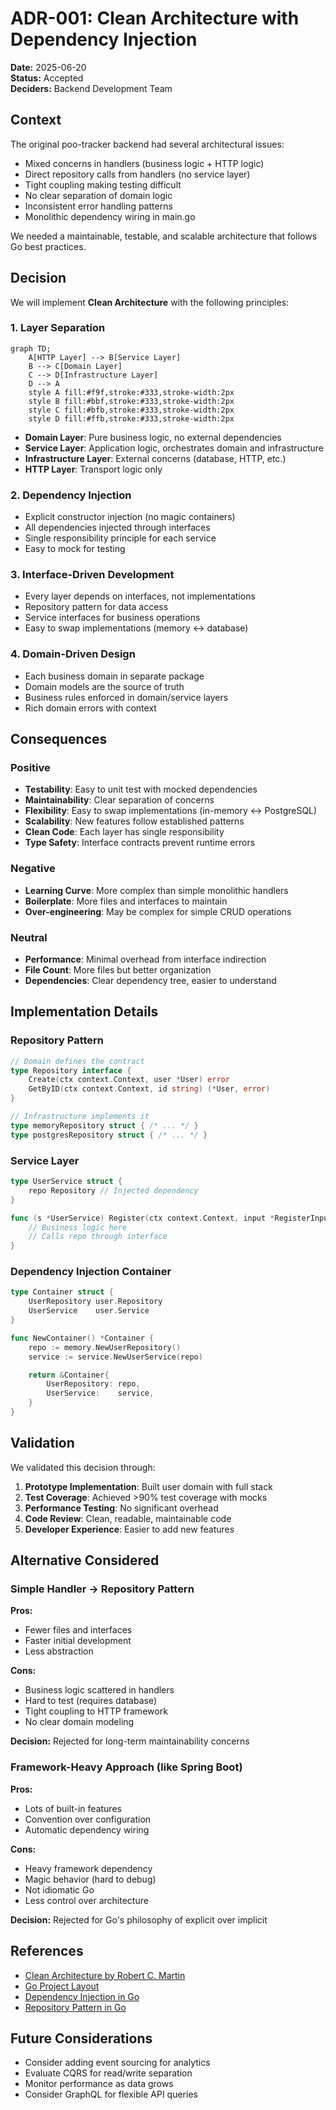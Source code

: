 # ADR-001: Clean Architecture with Dependency Injection

**Date:** 2025-06-20  
**Status:** Accepted  
**Deciders:** Backend Development Team

## Context

The original poo-tracker backend had several architectural issues:

- Mixed concerns in handlers (business logic + HTTP logic)
- Direct repository calls from handlers (no service layer)
- Tight coupling making testing difficult
- No clear separation of domain logic
- Inconsistent error handling patterns
- Monolithic dependency wiring in main.go

We needed a maintainable, testable, and scalable architecture that follows Go best practices.

## Decision

We will implement **Clean Architecture** with the following principles:

### 1. Layer Separation

```mermaid
graph TD;
    A[HTTP Layer] --> B[Service Layer]
    B --> C[Domain Layer]
    C --> D[Infrastructure Layer]
    D --> A
    style A fill:#f9f,stroke:#333,stroke-width:2px
    style B fill:#bbf,stroke:#333,stroke-width:2px
    style C fill:#bfb,stroke:#333,stroke-width:2px
    style D fill:#ffb,stroke:#333,stroke-width:2px
```

- **Domain Layer**: Pure business logic, no external dependencies
- **Service Layer**: Application logic, orchestrates domain and infrastructure
- **Infrastructure Layer**: External concerns (database, HTTP, etc.)
- **HTTP Layer**: Transport logic only

### 2. Dependency Injection

- Explicit constructor injection (no magic containers)
- All dependencies injected through interfaces
- Single responsibility principle for each service
- Easy to mock for testing

### 3. Interface-Driven Development

- Every layer depends on interfaces, not implementations
- Repository pattern for data access
- Service interfaces for business operations
- Easy to swap implementations (memory ↔ database)

### 4. Domain-Driven Design

- Each business domain in separate package
- Domain models are the source of truth
- Business rules enforced in domain/service layers
- Rich domain errors with context

## Consequences

### Positive

- **Testability**: Easy to unit test with mocked dependencies
- **Maintainability**: Clear separation of concerns
- **Flexibility**: Easy to swap implementations (in-memory ↔ PostgreSQL)
- **Scalability**: New features follow established patterns
- **Clean Code**: Each layer has single responsibility
- **Type Safety**: Interface contracts prevent runtime errors

### Negative

- **Learning Curve**: More complex than simple monolithic handlers
- **Boilerplate**: More files and interfaces to maintain
- **Over-engineering**: May be complex for simple CRUD operations

### Neutral

- **Performance**: Minimal overhead from interface indirection
- **File Count**: More files but better organization
- **Dependencies**: Clear dependency tree, easier to understand

## Implementation Details

### Repository Pattern

```go
// Domain defines the contract
type Repository interface {
    Create(ctx context.Context, user *User) error
    GetByID(ctx context.Context, id string) (*User, error)
}

// Infrastructure implements it
type memoryRepository struct { /* ... */ }
type postgresRepository struct { /* ... */ }
```

### Service Layer

```go
type UserService struct {
    repo Repository // Injected dependency
}

func (s *UserService) Register(ctx context.Context, input *RegisterInput) (*User, error) {
    // Business logic here
    // Calls repo through interface
}
```

### Dependency Injection Container

```go
type Container struct {
    UserRepository user.Repository
    UserService    user.Service
}

func NewContainer() *Container {
    repo := memory.NewUserRepository()
    service := service.NewUserService(repo)

    return &Container{
        UserRepository: repo,
        UserService:    service,
    }
}
```

## Validation

We validated this decision through:

1. **Prototype Implementation**: Built user domain with full stack
2. **Test Coverage**: Achieved >90% test coverage with mocks
3. **Performance Testing**: No significant overhead
4. **Code Review**: Clean, readable, maintainable code
5. **Developer Experience**: Easier to add new features

## Alternative Considered

### Simple Handler → Repository Pattern

**Pros:**

- Fewer files and interfaces
- Faster initial development
- Less abstraction

**Cons:**

- Business logic scattered in handlers
- Hard to test (requires database)
- Tight coupling to HTTP framework
- No clear domain modeling

**Decision:** Rejected for long-term maintainability concerns

### Framework-Heavy Approach (like Spring Boot)

**Pros:**

- Lots of built-in features
- Convention over configuration
- Automatic dependency wiring

**Cons:**

- Heavy framework dependency
- Magic behavior (hard to debug)
- Not idiomatic Go
- Less control over architecture

**Decision:** Rejected for Go's philosophy of explicit over implicit

## References

- [Clean Architecture by Robert C. Martin](https://blog.cleancoder.com/uncle-bob/2012/08/13/the-clean-architecture.html)
- [Go Project Layout](https://github.com/golang-standards/project-layout)
- [Dependency Injection in Go](https://go.dev/blog/wire)
- [Repository Pattern in Go](https://threedots.tech/post/repository-pattern-in-go/)

## Future Considerations

- Consider adding event sourcing for analytics
- Evaluate CQRS for read/write separation
- Monitor performance as data grows
- Consider GraphQL for flexible API queries
